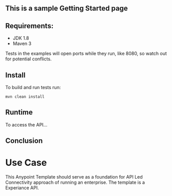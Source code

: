 This is a sample Getting Started page
-------------------------------------------

## Requirements:
- JDK 1.8
- Maven 3


Tests in the examples will open ports while they run, like 8080, so watch out for potential conflicts. 

## Install
To build and run tests run:

    mvn clean install


## Runtime
To access the API...

## Conclusion


# Use Case <a name="usecase"/>
This Anypoint Template should serve as a foundation for API Led Connectivity approach of running an enterprise.
The template is a Experiance API.
